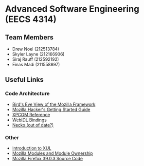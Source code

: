 # Advanced Software Engineering (EECS 4314)

## Team Members
* Drew Noel (212513784)
* Skyler Layne (212166906)
* Siraj Rauff (212592192)
* Einas Madi (211558897)


## Useful Links
### Code Architecture
* [Bird's Eye View of the Mozilla Framework](https://developer.mozilla.org/en/docs/Bird's_Eye_View_of_the_Mozilla_Framework)
* [Mozilla Hacker's Getting Started Guide](http://www-archive.mozilla.org/hacking/coding-introduction.html)
* [XPCOM Reference](https://developer.mozilla.org/en-US/docs/Mozilla/Tech/XPCOM/Reference)
* [WebIDL Bindings](https://developer.mozilla.org/en-US/docs/Mozilla/WebIDL_bindings)
* [Necko (out of date?)](https://developer.mozilla.org/en-US/docs/Mozilla/Projects/Necko)

### Other
* [Introduction to XUL](https://developer.mozilla.org/en-US/docs/Mozilla/Tech/XUL/Introduction_to_XUL)
* [Mozilla Modules and Module Ownership](http://www-archive.mozilla.org/hacking/module-ownership.html)
* [Mozilla Firefox 39.0.3 Source Code](https://ftp.mozilla.org/pub/firefox/releases/39.0.3/source/firefox-39.0.3.source.tar.bz2)
